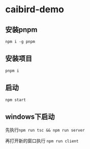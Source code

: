 # caibird-demo

## 安装pnpm

    npm i -g pnpm

## 安装项目

    pnpm i

## 启动

    npm start

## windows下启动

先执行`npm run tsc && npm run server` 

再打开新的窗口执行 `npm run client`